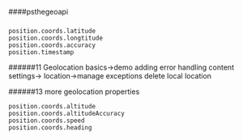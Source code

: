 ####psthegeoapi
#####
```
position.coords.latitude
position.coords.longtitude
position.coords.accuracy
position.timestamp
```
######11 Geolocation basics->demo adding error handling
content settings-> location->manage exceptions delete local location

######13 more geolocation properties
```
position.coords.altitude
position.coords.altitudeAccuracy
position.coords.speed
position.coords.heading
```
